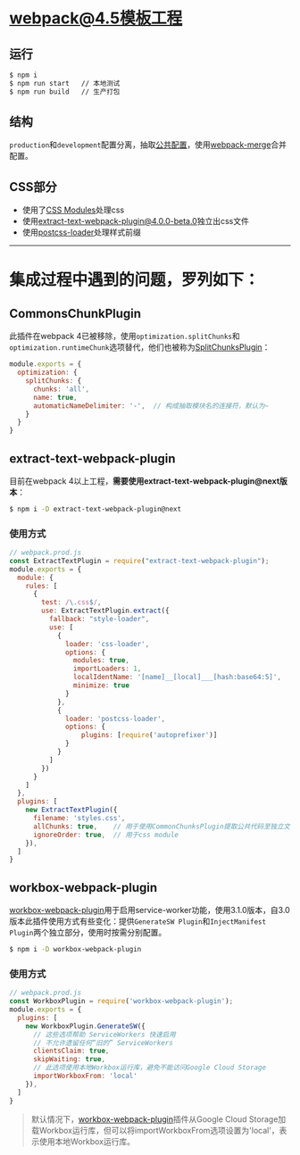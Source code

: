 [CSS Modules]: https://github.com/css-modules/css-modules
[extract-text-webpack-plugin]:https://github.com/webpack-contrib/extract-text-webpack-plugin
[postcss-loader]:https://github.com/postcss/postcss-loader
[common-config]:./webpack.common.js
[webpack-merge]:https://github.com/survivejs/webpack-merge
[workbox-webpack-plugin]:https://developers.google.com/web/tools/workbox/modules/workbox-webpack-plugin
[SplitChunksPlugin]:https://webpack.js.org/plugins/split-chunks-plugin/
# webpack@4.5模板工程

## 运行

```bash
$ npm i
$ npm run start   // 本地测试
$ npm run build   // 生产打包
```

## 结构

`production`和`development`配置分离，抽取[公共配置][common-config]，使用[webpack-merge][webpack-merge]合并配置。

## CSS部分

 - 使用了[CSS Modules][CSS Modules]处理css
 - 使用[extract-text-webpack-plugin@4.0.0-beta.0][extract-text-webpack-plugin]独立出css文件
 - 使用[postcss-loader][postcss-loader]处理样式前缀

-----------------------

# 集成过程中遇到的问题，罗列如下：

## CommonsChunkPlugin

此插件在webpack 4已被移除，使用`optimization.splitChunks`和`optimization.runtimeChunk`选项替代，他们也被称为[SplitChunksPlugin][SplitChunksPlugin]：

```javascript
module.exports = {
  optimization: {
    splitChunks: {
      chunks: 'all',
      name: true,
      automaticNameDelimiter: '-',  // 构成抽取模块名的连接符，默认为~
    }
  }
}
```

## extract-text-webpack-plugin

目前在webpack 4以上工程，**需要使用extract-text-webpack-plugin@next版本**：

```bash
$ npm i -D extract-text-webpack-plugin@next
```
### 使用方式

```javascript
// webpack.prod.js
const ExtractTextPlugin = require("extract-text-webpack-plugin");
module.exports = {
  module: {
    rules: [
      {
        test: /\.css$/,
        use: ExtractTextPlugin.extract({
          fallback: "style-loader",
          use: [
            {
              loader: 'css-loader',
              options: {
                modules: true,
                importLoaders: 1,
                localIdentName: '[name]__[local]___[hash:base64:5]',
                minimize: true
              }
            },
            {
              loader: 'postcss-loader',
              options: {
                  plugins: [require('autoprefixer')]
              }
            }
          ]
        })
      }
    ]
  },
  plugins: [
    new ExtractTextPlugin({
      filename: 'styles.css',
      allChunks: true,    // 用于使用CommonChunksPlugin提取公共代码至独立文件
      ignoreOrder: true,  // 用于css module
    }),
  ]
}
```

## workbox-webpack-plugin

[workbox-webpack-plugin][workbox-webpack-plugin]用于启用service-worker功能，使用3.1.0版本，自3.0版本此插件使用方式有些变化：提供`GenerateSW Plugin`和`InjectManifest Plugin`两个独立部分，使用时按需分别配置。

```bash
$ npm i -D workbox-webpack-plugin
```

### 使用方式

```javascript
// webpack.prod.js
const WorkboxPlugin = require('workbox-webpack-plugin');
module.exports = {
  plugins: [
    new WorkboxPlugin.GenerateSW({
      // 这些选项帮助 ServiceWorkers 快速启用
      // 不允许遗留任何“旧的” ServiceWorkers
      clientsClaim: true,
      skipWaiting: true,
      // 此选项使用本地Workbox运行库，避免不能访问Google Cloud Storage
      importWorkboxFrom: 'local'
    }),
  ]
}
```

 > 默认情况下，[workbox-webpack-plugin][workbox-webpack-plugin]插件从Google Cloud Storage加载Workbox运行库，但可以将importWorkboxFrom选项设置为'local'，表示使用本地Workbox运行库。
